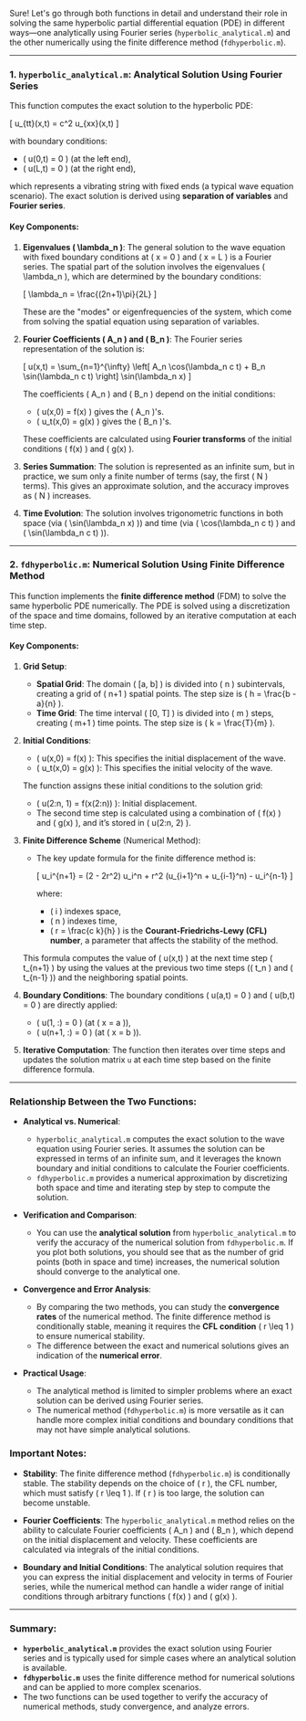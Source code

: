 Sure! Let's go through both functions in detail and understand their role in solving the same hyperbolic partial differential equation (PDE) in different ways—one analytically using Fourier series (`hyperbolic_analytical.m`) and the other numerically using the finite difference method (`fdhyperbolic.m`).

---

### 1. **`hyperbolic_analytical.m`**: Analytical Solution Using Fourier Series

This function computes the exact solution to the hyperbolic PDE:

\[
u_{tt}(x,t) = c^2 u_{xx}(x,t)
\]

with boundary conditions:

- \( u(0,t) = 0 \) (at the left end),
- \( u(L,t) = 0 \) (at the right end),

which represents a vibrating string with fixed ends (a typical wave equation scenario). The exact solution is derived using **separation of variables** and **Fourier series**.

#### Key Components:

1. **Eigenvalues \( \lambda_n \)**:
   The general solution to the wave equation with fixed boundary conditions at \( x = 0 \) and \( x = L \) is a Fourier series. The spatial part of the solution involves the eigenvalues \( \lambda_n \), which are determined by the boundary conditions:
   
   \[
   \lambda_n = \frac{(2n+1)\pi}{2L}
   \]
   
   These are the "modes" or eigenfrequencies of the system, which come from solving the spatial equation using separation of variables.

2. **Fourier Coefficients \( A_n \) and \( B_n \)**:
   The Fourier series representation of the solution is:
   
   \[
   u(x,t) = \sum_{n=1}^{\infty} \left[ A_n \cos(\lambda_n c t) + B_n \sin(\lambda_n c t) \right] \sin(\lambda_n x)
   \]
   
   The coefficients \( A_n \) and \( B_n \) depend on the initial conditions:
   - \( u(x,0) = f(x) \) gives the \( A_n \)'s.
   - \( u_t(x,0) = g(x) \) gives the \( B_n \)'s.

   These coefficients are calculated using **Fourier transforms** of the initial conditions \( f(x) \) and \( g(x) \).

3. **Series Summation**:
   The solution is represented as an infinite sum, but in practice, we sum only a finite number of terms (say, the first \( N \) terms). This gives an approximate solution, and the accuracy improves as \( N \) increases.

4. **Time Evolution**:
   The solution involves trigonometric functions in both space (via \( \sin(\lambda_n x) \)) and time (via \( \cos(\lambda_n c t) \) and \( \sin(\lambda_n c t) \)).

---

### 2. **`fdhyperbolic.m`**: Numerical Solution Using Finite Difference Method

This function implements the **finite difference method** (FDM) to solve the same hyperbolic PDE numerically. The PDE is solved using a discretization of the space and time domains, followed by an iterative computation at each time step.

#### Key Components:

1. **Grid Setup**:
   - **Spatial Grid**: The domain \( [a, b] \) is divided into \( n \) subintervals, creating a grid of \( n+1 \) spatial points. The step size is \( h = \frac{b - a}{n} \).
   - **Time Grid**: The time interval \( [0, T] \) is divided into \( m \) steps, creating \( m+1 \) time points. The step size is \( k = \frac{T}{m} \).

2. **Initial Conditions**:
   - \( u(x,0) = f(x) \): This specifies the initial displacement of the wave.
   - \( u_t(x,0) = g(x) \): This specifies the initial velocity of the wave.
   
   The function assigns these initial conditions to the solution grid:
   - \( u(2:n, 1) = f(x(2:n)) \): Initial displacement.
   - The second time step is calculated using a combination of \( f(x) \) and \( g(x) \), and it’s stored in \( u(2:n, 2) \).

3. **Finite Difference Scheme** (Numerical Method):
   - The key update formula for the finite difference method is:

     \[
     u_i^{n+1} = (2 - 2r^2) u_i^n + r^2 (u_{i+1}^n + u_{i-1}^n) - u_i^{n-1}
     \]
     
     where:
     - \( i \) indexes space,
     - \( n \) indexes time,
     - \( r = \frac{c k}{h} \) is the **Courant-Friedrichs-Lewy (CFL) number**, a parameter that affects the stability of the method.

   This formula computes the value of \( u(x,t) \) at the next time step \( t_{n+1} \) by using the values at the previous two time steps (\( t_n \) and \( t_{n-1} \)) and the neighboring spatial points.

4. **Boundary Conditions**:
   The boundary conditions \( u(a,t) = 0 \) and \( u(b,t) = 0 \) are directly applied:
   - \( u(1, :) = 0 \) (at \( x = a \)),
   - \( u(n+1, :) = 0 \) (at \( x = b \)).

5. **Iterative Computation**:
   The function then iterates over time steps and updates the solution matrix `u` at each time step based on the finite difference formula.

---

### Relationship Between the Two Functions:

- **Analytical vs. Numerical**: 
  - `hyperbolic_analytical.m` computes the exact solution to the wave equation using Fourier series. It assumes the solution can be expressed in terms of an infinite sum, and it leverages the known boundary and initial conditions to calculate the Fourier coefficients.
  - `fdhyperbolic.m` provides a numerical approximation by discretizing both space and time and iterating step by step to compute the solution.

- **Verification and Comparison**:
  - You can use the **analytical solution** from `hyperbolic_analytical.m` to verify the accuracy of the numerical solution from `fdhyperbolic.m`. If you plot both solutions, you should see that as the number of grid points (both in space and time) increases, the numerical solution should converge to the analytical one.
  
- **Convergence and Error Analysis**:
  - By comparing the two methods, you can study the **convergence rates** of the numerical method. The finite difference method is conditionally stable, meaning it requires the **CFL condition** \( r \leq 1 \) to ensure numerical stability.
  - The difference between the exact and numerical solutions gives an indication of the **numerical error**.

- **Practical Usage**:
  - The analytical method is limited to simpler problems where an exact solution can be derived using Fourier series.
  - The numerical method (`fdhyperbolic.m`) is more versatile as it can handle more complex initial conditions and boundary conditions that may not have simple analytical solutions.

### Important Notes:

- **Stability**: 
  The finite difference method (`fdhyperbolic.m`) is conditionally stable. The stability depends on the choice of \( r \), the CFL number, which must satisfy \( r \leq 1 \). If \( r \) is too large, the solution can become unstable.
  
- **Fourier Coefficients**:
  The `hyperbolic_analytical.m` method relies on the ability to calculate Fourier coefficients \( A_n \) and \( B_n \), which depend on the initial displacement and velocity. These coefficients are calculated via integrals of the initial conditions.

- **Boundary and Initial Conditions**:
  The analytical solution requires that you can express the initial displacement and velocity in terms of Fourier series, while the numerical method can handle a wider range of initial conditions through arbitrary functions \( f(x) \) and \( g(x) \).

---

### Summary:
- **`hyperbolic_analytical.m`** provides the exact solution using Fourier series and is typically used for simple cases where an analytical solution is available.
- **`fdhyperbolic.m`** uses the finite difference method for numerical solutions and can be applied to more complex scenarios.
- The two functions can be used together to verify the accuracy of numerical methods, study convergence, and analyze errors.
